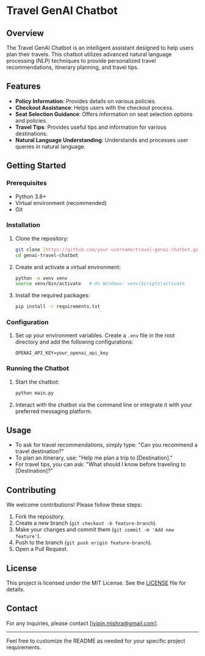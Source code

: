 # Travel GenAI Chatbot

## Overview

The Travel GenAI Chatbot is an intelligent assistant designed to help users plan their travels. This chatbot utilizes advanced natural language processing (NLP) techniques to provide personalized travel recommendations, itinerary planning, and travel tips.

## Features

- **Policy Information**: Provides details on various policies.
- **Checkout Assistance**: Helps users with the checkout process.
- **Seat Selection Guidance**: Offers information on seat selection options and policies.
- **Travel Tips**: Provides useful tips and information for various destinations.
- **Natural Language Understanding**: Understands and processes user queries in natural language.

## Getting Started

### Prerequisites

- Python 3.8+
- Virtual environment (recommended)
- Git

### Installation

1. Clone the repository:

    ```bash
    git clone [https://github.com/your-username/travel-genai-chatbot.git](https://github.com/ivipinmishra/genai-travel-chatbot)
    cd genai-travel-chatbot
    ```

2. Create and activate a virtual environment:

    ```bash
    python -m venv venv
    source venv/bin/activate   # On Windows: venv\Scripts\activate
    ```

3. Install the required packages:

    ```bash
    pip install -r requirements.txt
    ```

### Configuration

1. Set up your environment variables. Create a `.env` file in the root directory and add the following configurations:

    ```env
    OPENAI_API_KEY=your_openai_api_key
    ```

### Running the Chatbot

1. Start the chatbot:

    ```bash
    python main.py
    ```

2. Interact with the chatbot via the command line or integrate it with your preferred messaging platform.

## Usage

- To ask for travel recommendations, simply type: "Can you recommend a travel destination?"
- To plan an itinerary, use: "Help me plan a trip to [Destination]."
- For travel tips, you can ask: "What should I know before traveling to [Destination]?"

## Contributing

We welcome contributions! Please follow these steps:

1. Fork the repository.
2. Create a new branch (`git checkout -b feature-branch`).
3. Make your changes and commit them (`git commit -m 'Add new feature'`).
4. Push to the branch (`git push origin feature-branch`).
5. Open a Pull Request.

## License

This project is licensed under the MIT License. See the [LICENSE](LICENSE) file for details.

## Contact

For any inquiries, please contact [ivipin.mishra@gmail.com].

---

Feel free to customize the README as needed for your specific project requirements.
